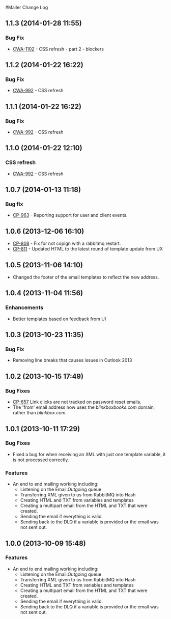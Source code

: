 #Mailer Change Log

## 1.1.3 (2014-01-28 11:55)

### Bug Fix

- [CWA-1102](https://tools.mobcastdev.com/jira/browse/CWA-1102) - CSS refresh - part 2 - blockers

## 1.1.2 (2014-01-22 16:22)

### Bug Fix

- [CWA-992](https://tools.mobcastdev.com/jira/browse/CWA-992) - CSS refresh

## 1.1.1 (2014-01-22 16:22)

### Bug Fix

- [CWA-992](https://tools.mobcastdev.com/jira/browse/CWA-992) - CSS refresh

## 1.1.0 (2014-01-22 12:10)

### CSS refresh

- [CWA-992](https://tools.mobcastdev.com/jira/browse/CWA-992) - CSS refresh

## 1.0.7 (2014-01-13 11:18)

### Bug fix

- [CP-963](https://tools.mobcastdev.com/jira/browse/CP-963) - Reporting support for user and client events.

## 1.0.6 (2013-12-06 16:10)

- [CP-808](https://tools.mobcastdev.com/jira/browse/CP-808) - Fix for not copign with a rabbitmq restart.
- [CP-811](https://tools.mobcastdev.com/jira/browse/CP-811) - Updated HTML to the latest round of template update from UX

## 1.0.5 (2013-11-06 14:10)

- Changed the footer of the email templates to reflect the new address.

## 1.0.4 (2013-11-04 11:56)

### Enhancements

- Better templates based on feedback from UI


## 1.0.3 (2013-10-23 11:35)

### Bug Fix

- Removing line breaks that causes issues in Outlook 2013

## 1.0.2 (2013-10-15 17:49)

### Bug Fixes
- [CP-657](https://tools.mobcastdev.com/jira/browse/CP-657) Link clicks are not tracked on password reset emails.
- The 'from' email address now uses the _blinkboxbooks.com_ domain, rather than _blinkbox.com_.

## 1.0.1 (2013-10-11 17:29)

### Bug Fixes
- Fixed a bug for when receiving an XML with just one template variable, it is not processed correctly.

### Features
- An end to end mailing working including:
  - Listening on the Email.Outgoing queue
  - Transferring XML given to us from RabbitMQ into Hash
  - Creating HTML and TXT from variables and templates
  - Creating a multipart email from the HTML and TXT that were created.
  - Sending the email if everything is valid.
  - Sending back to the DLQ if a variable is provided or the email was not sent out.

## 1.0.0 (2013-10-09 15:48)

### Features
- An end to end mailing working including:
  - Listening on the Email.Outgoing queue
  - Transferring XML given to us from RabbitMQ into Hash
  - Creating HTML and TXT from variables and templates
  - Creating a multipart email from the HTML and TXT that were created.
  - Sending the email if everything is valid.
  - Sending back to the DLQ if a variable is provided or the email was not sent out.
